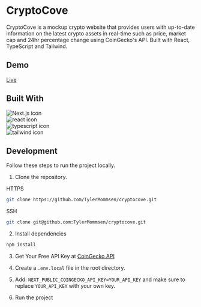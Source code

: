 # CryptoCove
CryptoCove is a mockup crypto website that provides users with up-to-date information on the latest crypto assets in real-time such as price, market cap and 24hr percentage change using CoinGecko's API. Built with React, TypeScript and Tailwind.

## Demo
[Live](https://tylermommsen-cryptocove.vercel.app/)

## Built With
<div>
  <img src="https://img.shields.io/badge/Next-black?style=for-the-badge&logo=next.js&logoColor=white" alt="Next.js icon">
  </br>
  <img src="https://img.shields.io/badge/react-%2320232a.svg?style=for-the-badge&logo=react&logoColor=%2361DAFB" alt="react icon">
  </br>
  <img src="https://img.shields.io/badge/typescript-%23007ACC.svg?style=for-the-badge&logo=typescript&logoColor=white" alt="typescript icon">
  </br>
  <img src="https://img.shields.io/badge/tailwindcss-%2338B2AC.svg?style=for-the-badge&logo=tailwind-css&logoColor=white" alt="tailwind icon">
  </br>
</div>

## Development
Follow these steps to run the project locally.
1. Clone the repository.
   
  HTTPS
  ```sh
  git clone https://github.com/TylerMommsen/cryptocove.git
  ```
  SSH
  ```sh
  git clone git@github.com:TylerMommsen/cryptocove.git
  ```

2. Install dependencies
  ```sh
  npm install
  ```


3. Get Your Free API Key at [CoinGecko API](https://www.coingecko.com/en/api)

4. Create a <code>.env.local</code> file in the root directory.

5. Add: <code>NEXT_PUBLIC_COINGECKO_API_KEY=YOUR_API_KEY</code> and make sure to replace <code>YOUR_API_KEY</code> with your own key.

6. Run the project

